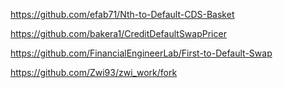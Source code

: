 https://github.com/efab71/Nth-to-Default-CDS-Basket

https://github.com/bakera1/CreditDefaultSwapPricer

https://github.com/FinancialEngineerLab/First-to-Default-Swap

https://github.com/Zwi93/zwi_work/fork
